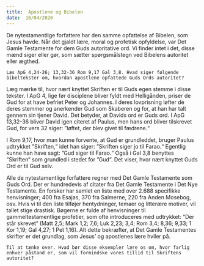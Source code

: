 ```yaml
---
title:  Apostlene og Bibelen
date:  16/04/2020
---
```


De nytestamentlige forfattere har den samme opfattelse af Bibelen, som Jesus havde. Når det gjaldt lære, moral og profetisk opfyldelse, var Det Gamle Testamente for dem Guds autoritative ord. Vi finder intet i det, disse mænd siger eller gør, som sætter spørgsmålstegn ved Bibelens autoritet eller ægthed.

`Læs ApG 4,24-26; 13,32-36 Rom 9,17 Gal 3,8. Hvad siger følgende bibeltekster om, hvordan apostlene opfattede Guds Ords autoritet?`

Læg mærke til, hvor nært knyttet Skriften er til Guds egen stemme i disse tekster. I ApG 4, lige før disciplene bliver fyldt med Helligånden, priser de Gud for at have befriet Peter og Johannes. I deres lovprisning løfter de deres stemmer og anerkender Gud som Skaberen og for, at han har talt gennem sin tjener David. Det betyder, at Davids ord er Guds ord. I ApG 13,32-36 bliver David igen citeret af Paulus, men hans ord bliver tilskrevet Gud, for vers 32 siger: ”løftet, der blev givet til fædrene.“

I Rom 9,17, hvor man kunne forvente, at Gud er grundleddet, bruger Paulus udtrykket ”Skriften,“ idet han siger: ”Skriften siger jo til Farao.“ Egentlig kunne han have sagt: ”Gud siger til Farao.“ Også i Gal 3,8 benyttes ”Skriften“ som grundled i stedet for ”Gud“. Det viser, hvor nært knyttet Guds Ord er til Gud selv.

Alle de nytestamentlige forfattere regner med Det Gamle Testamente som Guds Ord. Der er hundredevis af citater fra Det Gamle Testamente i Det Nye Testamente. En forsker har samlet en liste med over 2.688 specifikke henvisninger; 400 fra Esajas, 370 fra Salmerne, 220 fra Anden Mosebog, osv. Hvis vi til den liste tilføjer hentydninger, temaer og litterære motiver, vil tallet stige drastisk. Bøgerne er fulde af henvisninger til gammeltestamentlige profetier, som ofte introduceres med udtrykket: ”Der står skrevet“ (Matt 2,5; Mark 1,2; 7,6; Luk 2,23; 3,4; Rom 3,4; 8,36; 9,33; 1 Kor 1,19; Gal 4,27; 1 Pet 1,16). Alt dette bekræfter, at Det Gamle Testamentes skrifter er det grundlag, som Jesus’ og apostlenes lære hviler på.

`Til at tænke over. Hvad bør disse eksempler lære os om, hvor farlig enhver påstand er, som vil formindske vores tillid til Skriftens autoritet?`